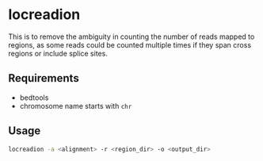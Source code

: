 # locreadion
This is to remove the ambiguity in counting the number of reads mapped to regions, as some reads could be counted multiple times if they span cross regions or include splice sites.

## Requirements
- bedtools
- chromosome name starts with `chr`

## Usage
```bash
locreadion -a <alignment> -r <region_dir> -o <output_dir>
```
